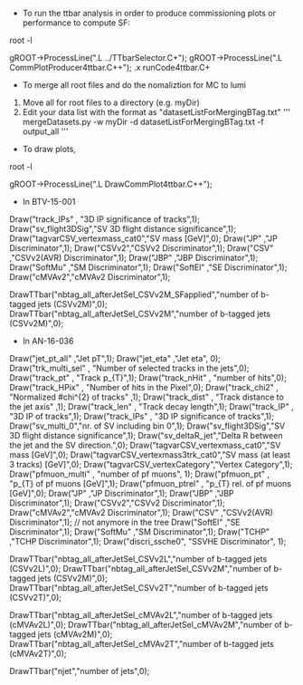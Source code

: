 
* To run the ttbar analysis in order to produce commissioning plots or performance to compute SF: 

root -l 

gROOT->ProcessLine(".L ../TTbarSelector.C+");
gROOT->ProcessLine(".L CommPlotProducer4ttbar.C++");
.x runCode4ttbar.C+

* To merge all root files and do the nomaliztion for MC to lumi
1. Move all for root files to a directory (e.g. myDir)
2. Edit your data list with the format as "datasetListForMergingBTag.txt"
''' 
mergeDatasets.py -w myDir -d datasetListForMergingBTag.txt -f output_all
''' 

* To draw plots, 

root -l 

gROOT->ProcessLine(".L DrawCommPlot4ttbar.C++");


* In BTV-15-001 

Draw("track_IPs"    ,      "3D IP significance of tracks",1);
Draw("sv_flight3DSig","SV 3D flight distance significance",1);
Draw("tagvarCSV_vertexmass_cat0","SV mass [GeV]",0);
Draw("JP"           ,"JP Discriminator",1);
Draw("CSVv2","CSVv2 Discriminator",1);
Draw("CSV"          ,"CSVv2(AVR) Discriminator",1);
Draw("JBP"          ,"JBP Discriminator",1);
Draw("SoftMu"        ,"SM Discriminator",1);
Draw("SoftEl"        ,"SE Discriminator",1);
Draw("cMVAv2","cMVAv2 Discriminator",1);

DrawTTbar("nbtag_all_afterJetSel_CSVv2M_SFapplied","number of b-tagged jets (CSVv2M)",0);
DrawTTbar("nbtag_all_afterJetSel_CSVv2M","number of b-tagged jets (CSVv2M)",0);

* In AN-16-036 

Draw("jet_pt_all"   ,"Jet pT",1);
Draw("jet_eta"      ,"Jet eta", 0);
Draw("trk_multi_sel"  ,    "Number of selected tracks in the jets",0);
Draw("track_pt"     ,      "Track p_{T}",1);
Draw("track_nHit" ,      "number of hits",0);
Draw("track_HPix"   ,      "Number of hits in the Pixel",0);
Draw("track_chi2"   ,      "Normalized #chi^{2} of tracks"        ,1);
Draw("track_dist"    ,     "Track distance to the jet axis"   ,1);
Draw("track_len"     ,     "Track decay length",1);
Draw("track_IP"     ,      "3D IP of tracks",1);
Draw("track_IPs"    ,      "3D IP significance of tracks",1);
Draw("sv_multi_0","nr. of SV including bin 0",1);
Draw("sv_flight3DSig","SV 3D flight distance significance",1);
Draw("sv_deltaR_jet","Delta R between the jet and the SV direction.",0);
Draw("tagvarCSV_vertexmass_cat0","SV mass [GeV]",0);
Draw("tagvarCSV_vertexmass3trk_cat0","SV mass (at least 3 tracks) [GeV]",0);
Draw("tagvarCSV_vertexCategory","Vertex Category",1);
Draw("pfmuon_multi"   ,      "number of pf muons", 1);
Draw("pfmuon_pt"     ,      "p_{T} of pf muons [GeV]",1);
Draw("pfmuon_ptrel"     ,      "p_{T} rel. of pf muons [GeV]",0);
Draw("JP"           ,"JP Discriminator",1);
Draw("JBP"          ,"JBP Discriminator",1);
Draw("CSVv2","CSVv2 Discriminator",1);
Draw("cMVAv2","cMVAv2 Discriminator",1);
Draw("CSV"          ,"CSVv2(AVR) Discriminator",1); // not anymore in the tree 
Draw("SoftEl"        ,"SE Discriminator",1);
Draw("SoftMu"        ,"SM Discriminator",1);
Draw("TCHP"         ,"TCHP Discriminator",1);
Draw("discri_ssche0",      "SSVHE Discriminator", 1);

DrawTTbar("nbtag_all_afterJetSel_CSVv2L","number of b-tagged jets (CSVv2L)",0);
DrawTTbar("nbtag_all_afterJetSel_CSVv2M","number of b-tagged jets (CSVv2M)",0);
DrawTTbar("nbtag_all_afterJetSel_CSVv2T","number of b-tagged jets (CSVv2T)",0);

DrawTTbar("nbtag_all_afterJetSel_cMVAv2L","number of b-tagged jets (cMVAv2L)",0);
DrawTTbar("nbtag_all_afterJetSel_cMVAv2M","number of b-tagged jets (cMVAv2M)",0);
DrawTTbar("nbtag_all_afterJetSel_cMVAv2T","number of b-tagged jets (cMVAv2T)",0);

DrawTTbar("njet","number of jets",0);


